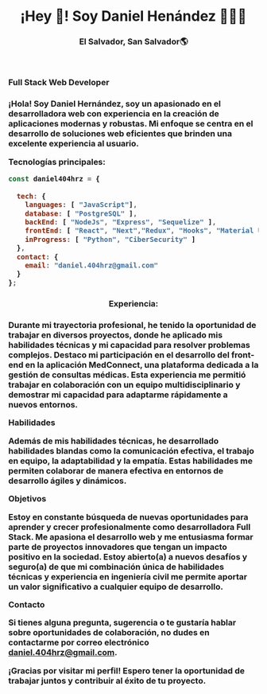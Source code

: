 
<h1 align="center">¡Hey 👋! Soy Daniel Henández 👩🏻‍💻</h1>
<h3 align="center">El Salvador, San Salvador🌎</h3><br/>
<h3>Full Stack Web Developer<h3>

¡Hola! Soy Daniel Hernández, soy un apasionado en el desarrolladora web con experiencia en la creación de aplicaciones modernas y robustas. Mi enfoque se centra en el desarrollo de soluciones web eficientes que brinden una excelente experiencia al usuario.

Tecnologías principales:
```js
const daniel404hrz = {
  
  tech: {
    languages: [ "JavaScript"],
    database: [ "PostgreSQL" ],
    backEnd: [ "NodeJs", "Express", "Sequelize" ],
    frontEnd: [ "React", "Next","Redux", "Hooks", "Material UI", "CSS modules" ,"Tailwind CSS"],
    inProgress: [ "Python", "CiberSecurity" ]
  },
  contact: {
    email: "daniel.404hrz@gmail.com"
  }
};
```
<h3 align="center">Experiencia:<h3>

Durante mi trayectoria profesional, he tenido la oportunidad de trabajar en diversos proyectos, donde he aplicado mis habilidades técnicas y mi capacidad para resolver problemas complejos. Destaco mi participación en el desarrollo del front-end en la aplicación MedConnect, una plataforma dedicada a la gestión de consultas médicas. Esta experiencia me permitió trabajar en colaboración con un equipo multidisciplinario y demostrar mi capacidad para adaptarme rápidamente a nuevos entornos.

Habilidades

Además de mis habilidades técnicas, he desarrollado habilidades blandas como la comunicación efectiva, el trabajo en equipo, la adaptabilidad y la empatía. Estas habilidades me permiten colaborar de manera efectiva en entornos de desarrollo ágiles y dinámicos.

Objetivos

Estoy en constante búsqueda de nuevas oportunidades para aprender y crecer profesionalmente como desarrolladora Full Stack. Me apasiona el desarrollo web y me entusiasma formar parte de proyectos innovadores que tengan un impacto positivo en la sociedad. Estoy abierto(a) a nuevos desafíos y seguro(a) de que mi combinación única de habilidades técnicas y experiencia en ingeniería civil me permite aportar un valor significativo a cualquier equipo de desarrollo.

Contacto

Si tienes alguna pregunta, sugerencia o te gustaría hablar sobre oportunidades de colaboración, no dudes en contactarme por correo electrónico daniel.404hrz@gmail.com.

¡Gracias por visitar mi perfil! Espero tener la oportunidad de trabajar juntos y contribuir al éxito de tu proyecto.

<!--
**daniel404hrz/daniel404hrz** is a ✨ _special_ ✨ repository because its `README.md` (this file) appears on your GitHub profile.

Here are some ideas to get you started:

- 🔭 I’m currently working on ...
- 🌱 I’m currently learning ...
- 👯 I’m looking to collaborate on ...
- 🤔 I’m looking for help with ...
- 💬 Ask me about ...
- 📫 How to reach me: ...
- 😄 Pronouns: ...
- ⚡ Fun fact: ...
-->
